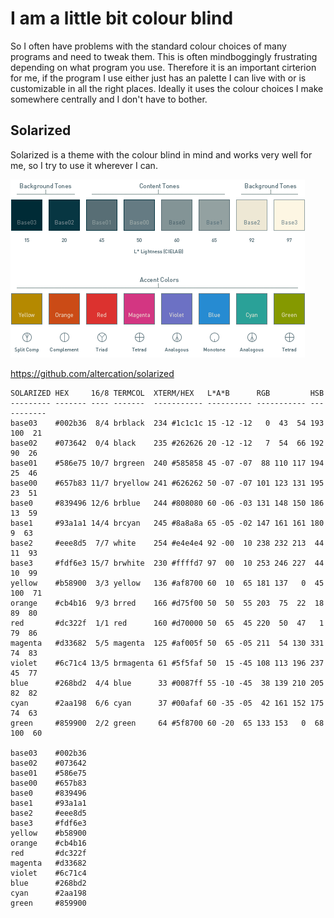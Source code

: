 # I am a little bit colour blind

So I often have problems with the standard colour choices of many programs and need to tweak them. This is often mindboggingly frustrating depending on what program you use. Therefore it is an important cirterion for me, if the program I use either just has an palette I can live with or is customizable in all the right places. Ideally it uses the colour choices I make somewhere centrally and I don't have to bother.

## Solarized

Solarized is a theme with the colour blind in mind and works very well for me, so I try to use it wherever I can.

[![solarized palette](solarized-palette.png)](https://github.com/altercation/solarized)


https://github.com/altercation/solarized

    SOLARIZED HEX     16/8 TERMCOL  XTERM/HEX   L*A*B      RGB         HSB
    --------- ------- ---- -------  ----------- ---------- ----------- -----------
    base03    #002b36  8/4 brblack  234 #1c1c1c 15 -12 -12   0  43  54 193 100  21
    base02    #073642  0/4 black    235 #262626 20 -12 -12   7  54  66 192  90  26
    base01    #586e75 10/7 brgreen  240 #585858 45 -07 -07  88 110 117 194  25  46
    base00    #657b83 11/7 bryellow 241 #626262 50 -07 -07 101 123 131 195  23  51
    base0     #839496 12/6 brblue   244 #808080 60 -06 -03 131 148 150 186  13  59
    base1     #93a1a1 14/4 brcyan   245 #8a8a8a 65 -05 -02 147 161 161 180   9  63
    base2     #eee8d5  7/7 white    254 #e4e4e4 92 -00  10 238 232 213  44  11  93
    base3     #fdf6e3 15/7 brwhite  230 #ffffd7 97  00  10 253 246 227  44  10  99
    yellow    #b58900  3/3 yellow   136 #af8700 60  10  65 181 137   0  45 100  71
    orange    #cb4b16  9/3 brred    166 #d75f00 50  50  55 203  75  22  18  89  80
    red       #dc322f  1/1 red      160 #d70000 50  65  45 220  50  47   1  79  86
    magenta   #d33682  5/5 magenta  125 #af005f 50  65 -05 211  54 130 331  74  83
    violet    #6c71c4 13/5 brmagenta 61 #5f5faf 50  15 -45 108 113 196 237  45  77
    blue      #268bd2  4/4 blue      33 #0087ff 55 -10 -45  38 139 210 205  82  82
    cyan      #2aa198  6/6 cyan      37 #00afaf 60 -35 -05  42 161 152 175  74  63
    green     #859900  2/2 green     64 #5f8700 60 -20  65 133 153   0  68 100  60

    base03    #002b36
    base02    #073642
    base01    #586e75
    base00    #657b83
    base0     #839496
    base1     #93a1a1
    base2     #eee8d5
    base3     #fdf6e3
    yellow    #b58900
    orange    #cb4b16
    red       #dc322f
    magenta   #d33682
    violet    #6c71c4
    blue      #268bd2
    cyan      #2aa198
    green     #859900
